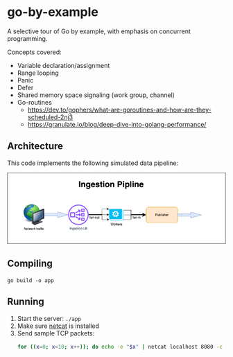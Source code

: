 # go-by-example

A selective tour of Go by example, with emphasis on concurrent programming.

Concepts covered:
* Variable declaration/assignment
* Range looping
* Panic
* Defer
* Shared memory space signaling (work group, channel)
* Go-routines
  * https://dev.to/gophers/what-are-goroutines-and-how-are-they-scheduled-2nj3
  * https://granulate.io/blog/deep-dive-into-golang-performance/

## Architecture
This code implements the following simulated data pipeline:

![alt text](data-pipeline.png "Architecture")

## Compiling
`go build -o app`

## Running
1. Start the server: `./app`
2. Make sure [netcat](https://netcat.sourceforge.net/) is installed
3. Send sample TCP packets:
   ```sh
   for ((x=0; x<10; x++)); do echo -e "$x" | netcat localhost 8080 -c && sleep 1; done
   ```
